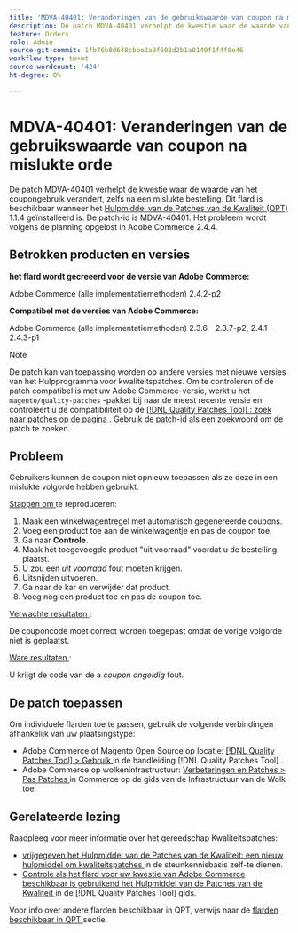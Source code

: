 ```yaml
---
title: 'MDVA-40401: Veranderingen van de gebruikswaarde van coupon na mislukte orde'
description: De patch MDVA-40401 verhelpt de kwestie waar de waarde van het coupongebruik verandert, zelfs na een mislukte bestelling. Deze patch is beschikbaar wanneer [Quality Patches Tool (QPT)] (https://experienceleague.adobe.com/en/docs/commerce-knowledge-base/kb/announcements/commerce-announcements/magento-quality-patches-released-new-tool-to-self-serve-quality-patches) 1.1.4 is geïnstalleerd. De patch-id is MDVA-40401. Het probleem wordt volgens de planning opgelost in Adobe Commerce 2.4.4.
feature: Orders
role: Admin
source-git-commit: 1fb76b8d648cbbe2a9f602d2b1a0149f1f4f0e46
workflow-type: tm+mt
source-wordcount: '424'
ht-degree: 0%

---
```


# MDVA-40401: Veranderingen van de gebruikswaarde van coupon na mislukte orde

De patch MDVA-40401 verhelpt de kwestie waar de waarde van het coupongebruik verandert, zelfs na een mislukte bestelling. Dit flard is beschikbaar wanneer het [ Hulpmiddel van de Patches van de Kwaliteit (QPT) ](https://experienceleague.adobe.com/en/docs/commerce-knowledge-base/kb/announcements/commerce-announcements/magento-quality-patches-released-new-tool-to-self-serve-quality-patches) 1.1.4 geïnstalleerd is. De patch-id is MDVA-40401. Het probleem wordt volgens de planning opgelost in Adobe Commerce 2.4.4.

## Betrokken producten en versies

**het flard wordt gecreeerd voor de versie van Adobe Commerce:**

Adobe Commerce (alle implementatiemethoden) 2.4.2-p2

**Compatibel met de versies van Adobe Commerce:**

Adobe Commerce (alle implementatiemethoden) 2.3.6 - 2.3.7-p2, 2.4.1 - 2.4.3-p1

>[!NOTE]
>
>De patch kan van toepassing worden op andere versies met nieuwe versies van het Hulpprogramma voor kwaliteitspatches. Om te controleren of de patch compatibel is met uw Adobe Commerce-versie, werkt u het `magento/quality-patches` -pakket bij naar de meest recente versie en controleert u de compatibiliteit op de [[!DNL Quality Patches Tool] : zoek naar patches op de pagina ](https://experienceleague.adobe.com/en/docs/commerce-knowledge-base/kb/announcements/commerce-announcements/magento-quality-patches-released-new-tool-to-self-serve-quality-patches) . Gebruik de patch-id als een zoekwoord om de patch te zoeken.

## Probleem

Gebruikers kunnen de coupon niet opnieuw toepassen als ze deze in een mislukte volgorde hebben gebruikt.

<u> Stappen om </u> te reproduceren:

1. Maak een winkelwagentregel met automatisch gegenereerde coupons.
1. Voeg een product toe aan de winkelwagentje en pas de coupon toe.
1. Ga naar **Controle**.
1. Maak het toegevoegde product &quot;uit voorraad&quot; voordat u de bestelling plaatst.
1. U zou een *uit voorraad* fout moeten krijgen.
1. Uitsnijden uitvoeren.
1. Ga naar de kar en verwijder dat product.
1. Voeg nog een product toe en pas de coupon toe.

<u> Verwachte resultaten </u>:

De couponcode moet correct worden toegepast omdat de vorige volgorde niet is geplaatst.

<u> Ware resultaten </u>:

U krijgt de code van de a *coupon ongeldig* fout.

## De patch toepassen

Om individuele flarden toe te passen, gebruik de volgende verbindingen afhankelijk van uw plaatsingstype:

* Adobe Commerce of Magento Open Source op locatie: [[!DNL Quality Patches Tool]  > Gebruik ](/help/tools/quality-patches-tool/usage.md) in de handleiding [!DNL Quality Patches Tool] .
* Adobe Commerce op wolkeninfrastructuur: [ Verbeteringen en Patches > Pas Patches ](https://experienceleague.adobe.com/docs/commerce-cloud-service/user-guide/develop/upgrade/apply-patches.html) in Commerce op de gids van de Infrastructuur van de Wolk toe.

## Gerelateerde lezing

Raadpleeg voor meer informatie over het gereedschap Kwaliteitspatches:

* [ vrijgegeven het Hulpmiddel van de Patches van de Kwaliteit: een nieuw hulpmiddel om kwaliteitspatches ](https://experienceleague.adobe.com/en/docs/commerce-knowledge-base/kb/announcements/commerce-announcements/magento-quality-patches-released-new-tool-to-self-serve-quality-patches) in de steunkennisbasis zelf-te dienen.
* [ Controle als het flard voor uw kwestie van Adobe Commerce beschikbaar is gebruikend het Hulpmiddel van de Patches van de Kwaliteit ](/help/tools/quality-patches-tool/patches-available-in-qpt/check-patch-for-magento-issue-with-magento-quality-patches.md) in de [!DNL Quality Patches Tool] gids.

Voor info over andere flarden beschikbaar in QPT, verwijs naar de [ flarden beschikbaar in QPT ](https://experienceleague.adobe.com/tools/commerce-quality-patches/index.html) sectie.
